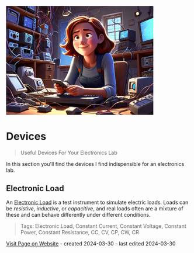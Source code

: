 <img src="/assets/images/devices_happy.png" width="80%" height="80%" />
 
# Devices

> Useful Devices For Your Electronics Lab


In this section you'll find the devices I find indispensible for an electronics lab.


## Electronic Load

An [Electronic Load](Electronic%20Load) is a test instrument to simulate electric loads. Loads can be *resistive*, *inductive*, or *capacitive*, and real loads often are a mixture of these and can behave differently under different conditions.


> Tags: Electronic Load, Constant Current, Constant Voltage, Constant Power, Constant Resistance, CC, CV, CP, CW, CR

[Visit Page on Website](https://done.land/tools/devices?889940030130242601) - created 2024-03-30 - last edited 2024-03-30
